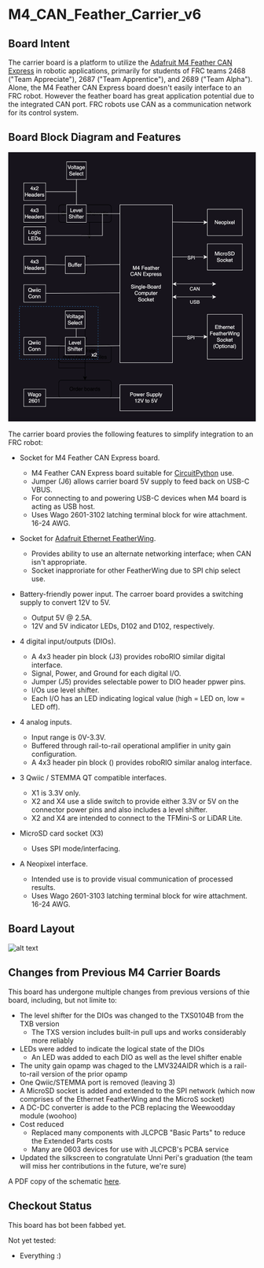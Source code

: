 # M4_CAN_Feather_Carrier_v6

## Board Intent
The carrier board is a platform to utilize the [Adafruit M4 Feather CAN Express](https://www.adafruit.com/product/4759) in robotic applications, primarily for students of FRC teams 2468 ("Team Appreciate"), 2687 ("Team Apprentice"), and 2689 ("Team Alpha"). Alone, the M4 Feather CAN Express board doesn't easily interface to an FRC robot. However the feather board has great application potential due to the integrated CAN port. FRC robots use CAN as a communication network for its control system.


## Board Block Diagram and Features

![alt text](https://github.com/2468shrm/M4_CAN_Feather_Carrier_v6/blob/main/Images/Block%20Diagram.png?raw=true)

The carrier board provies the following features to simplify integration to an FRC robot:

- Socket for M4 Feather CAN Express board.
  - M4 Feather CAN Express board suitable for [CircuitPython](https://circuitpython.org/) use.
  - Jumper (J6) allows carrier board 5V supply to feed back on USB-C VBUS.
  - For connecting to and powering USB-C devices when M4 board is acting as USB host.
  - Uses Wago 2601-3102 latching terminal block for wire attachment. 16-24 AWG.

- Socket for [Adafruit Ethernet FeatherWing](https://www.adafruit.com/product/3201).
  - Provides ability to use an alternate networking interface; when CAN isn't appropriate.
  - Socket inapproriate for other FeatherWing due to SPI chip select use.

- Battery-friendly power input. The carroer board provides a switching supply to convert 12V to 5V.
  - Output 5V @ 2.5A.
  - 12V and 5V indicator LEDs, D102 and D102, respectively.

- 4 digital input/outputs (DIOs).
  - A 4x3 header pin block (J3) provides roboRIO similar digital interface.
  - Signal, Power, and Ground for each digital I/O.
  - Jumper (J5) provides selectable power to DIO header ppwer pins.
  - I/Os use level shifter.
  - Each I/O has an LED indicating logical value (high = LED on, low = LED off).

- 4 analog inputs.
  - Input range is 0V-3.3V.
  - Buffered through rail-to-rail operational amplifier in unity gain configuration.
  - A 4x3 header pin block () provides roboRIO similar analog interface.

- 3 Qwiic / STEMMA QT compatible interfaces.
  - X1 is 3.3V only.
  - X2 and X4 use a slide switch to provide either 3.3V or 5V on the connector power pins and also includes a level shifter.
  - X2 and X4 are intended to connect to the TFMini-S or LiDAR Lite.

- MicroSD card socket (X3)
  - Uses SPI mode/interfacing.

- A Neopixel interface.
  - Intended use is to provide visual communication of processed results.
  - Uses Wago 2601-3103 latching terminal block for wire attachment. 16-24 AWG.



## Board Layout
![alt text]()

## Changes from Previous M4 Carrier Boards

This board has undergone multiple changes from previous versions of thie board, including, but not limite to:
- The level shifter for the DIOs was changed to the TXS0104B from the TXB version
  - The TXS version includes built-in pull ups and works considerably more reliably
- LEDs were added to indicate the logical state of the DIOs
  - An LED was added to each DIO as well as the level shifter enable
- The unity gain opamp was chaged to the LMV324AIDR which is a rail-to-rail version of the prior opamp
- One Qwiic/STEMMA port is removed (leaving 3)
- A MicroSD socket is added and extended to the SPI network (which now comprises of the Ethernet FeatherWing and the MicroS socket)
- A DC-DC converter is adde to the PCB replacing the Weewoodday module (woohoo)
- Cost reduced
  - Replaced many components with JLCPCB "Basic Parts" to reduce the Extended Parts costs
  - Many are 0603 devices for use with JLCPCB's PCBA service
- Updated the silkscreen to congratulate Unni Peri's graduation (the team will miss her contributions in the future, we're sure)

A PDF copy of the schematic [here](https://github.com/2468shrm/M4_CAN_Feather_Carrier_v3/blob/main/Images/Schematic.pdf).

## Checkout Status

This board has bot been fabbed yet.

Not yet tested:
- Everything :)